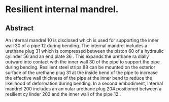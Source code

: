# Resilient internal mandrel.

## Abstract
An internal mandrel 10 is disclosed which is used for supporting the inner wall 30 of a pipe 12 during bending. The internal mandrel includes a urethane plug 31 which is compressed between the piston 60 of a hydraulic cylinder 56 and an end plate 36 . This expands the urethane ra dially outward into contact with the inner wall 30 of the pipe to support the pipe during bending. Resilient steel strips 88 can be mounted on the exterior surface of the urethane plug 31 at the inside bend of the pipe to increase the effective wall thickness of the pipe at the inner bend to reduce the likelihood of deformation during bending. In a second embodiment, internal mandrel 200 includes an an nular urethane plug 204 positioned between a resilient cy linder 202 and the inner wall of the pipe 12 .
